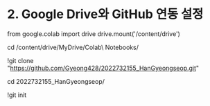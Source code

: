 # 2. Google Drive와 GitHub 연동 설정

from google.colab import drive
drive.mount('/content/drive')

cd /content/drive/MyDrive/Colab\ Notebooks/

!git clone "https://github.com/Gyeong428/2022732155_HanGyeongseop.git"

cd 2022732155_HanGyeongseop/

!git init